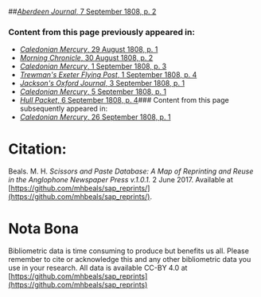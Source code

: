##[*Aberdeen Journal*, 7 September 1808, p. 2](https://mhbeals.github.io/sap_html/Aberdeen-Journal/Aberdeen-Journal-7-September-1808-p-2)

### Content from this page previously appeared in:
+ [*Caledonian Mercury*, 29 August 1808, p. 1](https://mhbeals.github.io/sap_html/Caledonian-Mercury/Caledonian-Mercury-29-August-1808-p-1)
+ [*Morning Chronicle*, 30 August 1808, p. 2](https://mhbeals.github.io/sap_html/Morning-Chronicle/Morning-Chronicle-30-August-1808-p-2)
+ [*Caledonian Mercury*, 1 September 1808, p. 3](https://mhbeals.github.io/sap_html/Caledonian-Mercury/Caledonian-Mercury-1-September-1808-p-3)
+ [*Trewman's Exeter Flying Post*, 1 September 1808, p. 4](https://mhbeals.github.io/sap_html/Trewman's-Exeter-Flying-Post/Trewman's-Exeter-Flying-Post-1-September-1808-p-4)
+ [*Jackson's Oxford Journal*, 3 September 1808, p. 1](https://mhbeals.github.io/sap_html/Jackson's-Oxford-Journal/Jackson's-Oxford-Journal-3-September-1808-p-1)
+ [*Caledonian Mercury*, 5 September 1808, p. 1](https://mhbeals.github.io/sap_html/Caledonian-Mercury/Caledonian-Mercury-5-September-1808-p-1)
+ [*Hull Packet*, 6 September 1808, p. 4](https://mhbeals.github.io/sap_html/Hull-Packet/Hull-Packet-6-September-1808-p-4)### Content from this page subsequently appeared in:
+ [*Caledonian Mercury*, 26 September 1808, p. 1](https://mhbeals.github.io/sap_html/Caledonian-Mercury/Caledonian-Mercury-26-September-1808-p-1)
                    
# Citation: 

Beals. M. H. *Scissors and Paste Database: A Map of Reprinting and Reuse in the Anglophone Newspaper Press v.1.0.1.* 2 June 2017. Available at [https://github.com/mhbeals/sap_reprints/](https://github.com/mhbeals/sap_reprints/). 
                    
# Nota Bona

Bibliometric data is time consuming to produce but benefits us all. Please remember to cite or acknowledge this and any other bibliometric data you use in your research. All data is available CC-BY 4.0 at [https://github.com/mhbeals/sap_reprints](https://github.com/mhbeals/sap_reprints)